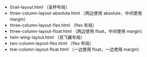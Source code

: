 * Grail-layout.html （圣杯布局）
* three-column-layout-absolute.html （两边使用 absolute，中间使用 margin）
* three-column-layout-flex.html （flex 布局）
* three-column-layout-float.html （两边使用 float，中间使用 margin）
* twin-wing-layout.html （双飞翼布局）
* two-column-layout-flex.html （flex 布局）
* tow-column-layout-float.html （一边使用 float，一边使用 margin）
